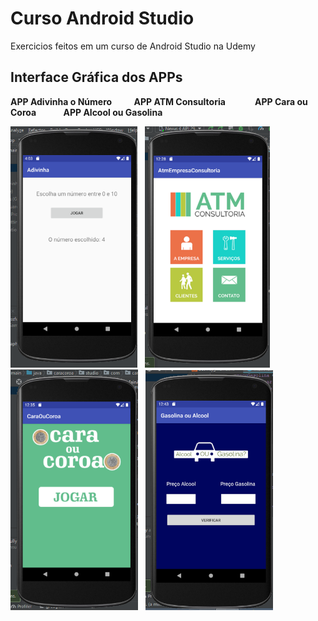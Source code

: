 # Curso Android Studio
 Exercicios feitos em um curso de Android Studio na Udemy

## Interface Gráfica dos APPs
**APP Adivinha o Número** &nbsp;&nbsp;&nbsp;&nbsp;&nbsp;&nbsp;&nbsp; **APP ATM Consultoria** &nbsp;&nbsp;&nbsp;&nbsp;&nbsp;&nbsp;&nbsp;&nbsp;&nbsp;&nbsp; **APP Cara ou Coroa**&nbsp;&nbsp;&nbsp;&nbsp;&nbsp;&nbsp;&nbsp;&nbsp;&nbsp;&nbsp; **APP Alcool ou Gasolina**

<img src="https://github.com/atilao/Curso-Android-Studio/blob/master/Adivinha/Foto_App.PNG" width="203">&nbsp;&nbsp;&nbsp;<img src="https://github.com/atilao/Curso-Android-Studio/blob/master/AtmEmpresaConsultoria/Foto_App.PNG" width="200">&nbsp;&nbsp;&nbsp;<img src="https://github.com/atilao/Curso-Android-Studio/blob/master/CaraOuCoroa/Foto_App.PNG" width="204">&nbsp;&nbsp;&nbsp;<img src="https://github.com/atilao/Curso-Android-Studio/blob/master/GasolinaouAlcool/Foto_App.PNG" width="204">
